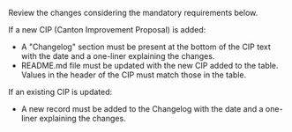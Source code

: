 Review the changes considering the mandatory requirements below.

If a new CIP (Canton Improvement Proposal) is added:
- A "Changelog" section must be present at the bottom of the CIP text with the date and a one-liner explaining the changes.
- README.md file must be updated with the new CIP added to the table. Values in the header of the CIP must match those in the table.

If an existing CIP is updated:
- A new record must be added to the Changelog with the date and a one-liner explaining the changes.
